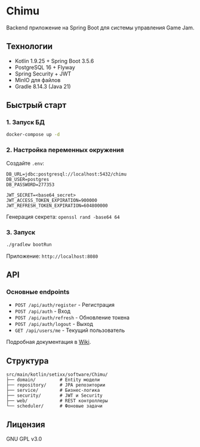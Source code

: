 # Chimu

Backend приложение на Spring Boot для системы управления Game Jam.

## Технологии

- Kotlin 1.9.25 + Spring Boot 3.5.6
- PostgreSQL 16 + Flyway
- Spring Security + JWT
- MinIO для файлов
- Gradle 8.14.3 (Java 21)

## Быстрый старт

### 1. Запуск БД

```bash
docker-compose up -d
```

### 2. Настройка переменных окружения

Создайте `.env`:

```env
DB_URL=jdbc:postgresql://localhost:5432/chimu
DB_USER=postgres
DB_PASSWORD=277353

JWT_SECRET=<base64_secret>
JWT_ACCESS_TOKEN_EXPIRATION=900000
JWT_REFRESH_TOKEN_EXPIRATION=604800000
```

Генерация секрета: `openssl rand -base64 64`

### 3. Запуск

```bash
./gradlew bootRun
```

Приложение: `http://localhost:8080`

## API

### Основные endpoints

- `POST /api/auth/register` - Регистрация
- `POST /api/auth` - Вход
- `POST /api/auth/refresh` - Обновление токена
- `POST /api/auth/logout` - Выход
- `GET /api/users/me` - Текущий пользователь

Подробная документация в [Wiki](https://github.com/setixxx/Chimu/wiki).

## Структура

```
src/main/kotlin/setixx/software/Chimu/
├── domain/         # Entity модели
├── repository/     # JPA репозитории
├── service/        # Бизнес-логика
├── security/       # JWT и Security
├── web/            # REST контроллеры
└── scheduler/      # Фоновые задачи
```

## Лицензия

GNU GPL v3.0
